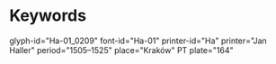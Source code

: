 # Keywords
glyph-id="Ha-01_0209"
font-id="Ha-01"
printer-id="Ha"
printer="Jan Haller"
period="1505–1525"
place="Kraków"
PT plate="164"

